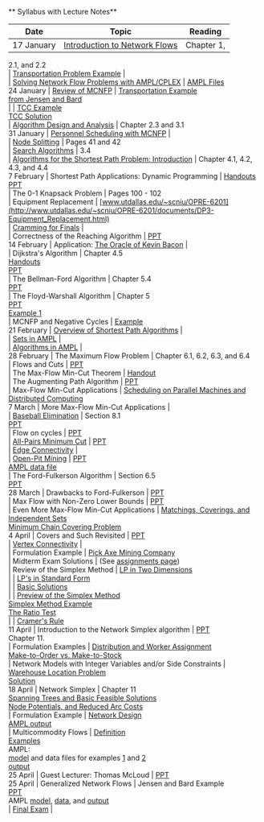 **       Syllabus with Lecture Notes**

  
Date | Topic | Reading  
---|---|---  
17 January | [Introduction to Network Flows](intro2mcnf.html) | Chapter 1,
2.1, and 2.2  
  | [Transportation Problem
Example](http://www.engr.smu.edu/~olinick/emis3360/lectures/12.html#GT) |  
  | [Solving Network Flow Problems with AMPL/CPLEX](ampl.html) | [AMPL
Files](../handouts/amplmcnf.html)  
24 January | [Review of MCNFP](mcnfp_review/mcnfp_review.pdf) |
[Transportation Example](transport.html)  
[from Jensen and Bard](transport.html)  
  |   | [TCC Example](mcnfp_review/tcc/tcc.pdf)  
[TCC Solution](mcnf_review/tcc/tcc_solution.pdf)  
  | [Algorithm Design and Analysis](complexity/comp.pdf) | Chapter 2.3 and 3.1  
 31 January | [Personnel Scheduling with MCNFP](mcnfp_review/sched.pdf) |  
  | [Node Splitting](mcnfp_review/splitnodes.pdf) | Pages 41 and 42  
  | [Search Algorithms](complexity/search.pdf) | 3.4  
  | [Algorithms for the Shortest Path Problem:
Introduction](shortestpath/sp1.pdf) | Chapter 4.1, 4.2, 4.3, and 4.4  
7 February | Shortest Path Applications: Dynamic Programming |
[Handouts](shortestpath/spapps.pdf)  
[PPT ](shortestpath/spapps_handout.ppt)  
  | The 0-1 Knapsack Problem | Pages 100 - 102  
  | Equipment Replacement |
[www.utdallas.edu/~scniu/OPRE-6201](http://www.utdallas.edu/~scniu/OPRE-6201/documents/DP3-Equipment_Replacement.html)  
  | [Cramming for Finals](shortestpath/April20Notes.html) |  
  | Correctness of the Reaching Algorithm | [PPT](shortestpath/dag2.ppt)  
14 February | Application: [The Oracle of Kevin
Bacon](http://www.cs.virginia.edu/oracle) |  
  | Dijkstra's Algorithm | Chapter 4.5  
[Handouts](shortestpath/dijkstra_handouts.pdf)  
[PPT](shortestpath/dijkstra.ppt)  
  | The Bellman-Ford Algorithm | Chapter 5.4  
[PPT](shortestpath/bfa.ppt)  
  | The Floyd-Warshall Algorithm | Chapter 5  
[PPT](shortestpath/floydwarshall.ppt)  
[Example 1](shortestpath/fw1/fw1.html)  
  | MCNFP and Negative Cycles | [Example](shortestpath/negcycle.pdf)  
21 February | [Overview of Shortest Path
Algorithms](shortestpath/spsummary.html) |  
  | [Sets in AMPL](../handouts/sets.html) |  
  | [Algorithms in AMPL](../handouts/amplcode.html) |  
28 February | The Maximum Flow Problem | Chapter 6.1, 6.2, 6.3, and 6.4  
  | Flows and Cuts | [PPT](maxflow/maxflow1.ppt)  
  | The Max-Flow Min-Cut Theorem | [Handout](maxflow/mfmc.pdf)  
  | The Augmenting Path Algorithm | [PPT](maxflow/maxflow2.ppt)  
  | Max-Flow Min-Cut Applications | [Scheduling on Parallel Machines and
](maxflow/mfapps1.ppt)  
[Distributed Computing](maxflow/mfapps1.ppt)  
7 March | More Max-Flow Min-Cut Applications |  
  | [Baseball
Elimination](http://riot.ieor.berkeley.edu/~baseball/detail_calc.html) |
Section 8.1  
[PPT](maxflow/baseball.ppt)  
  | Flow on cycles | [PPT](maxflow/cycles.ppt)  
  | [All-Pairs Minimum
Cut](http://riot.ieor.berkeley.edu/riot/Applications/WeightedMinCut/) |
[PPT](maxflow/allpairs.ppt)  
  | [Edge
Connectivity](http://riot.ieor.berkeley.edu/riot/Applications/EdgeConnectivity/)
|  
  | [Open-Pit
Mining](http://riot.ieor.berkeley.edu/riot/Applications/OPM/OPMInteractive.html)
| [PPT](maxflow/OPM.ppt)  
[AMPL data file](../handouts/OPM_data.txt)  
  | The Ford-Fulkerson Algorithm | Section 6.5  
[PPT](maxflow/labeling.ppt)  
28 March | Drawbacks to Ford-Fulkerson | [PPT](maxflow/shortestaugpath.ppt)  
  | Max Flow with Non-Zero Lower Bounds | [PPT](maxflow/nonzero.ppt)  
  | Even More Max-Flow Min-Cut Applications | [Matchings, Coverings, and
Independent Sets](maxflow/cover.ppt)  
[Minimum Chain Covering Problem](maxflow/precedence.ppt)  
4 April | Covers and Such Revisited | [PPT](maxflow/cover2.ppt)  
  | [Vertex Connectivity](maxflow/vertexcon.ppt) |  
  | Formulation Example | [Pick Axe Mining
Company](../assignments/pickaxe.ppt)  
  | Midterm Exam Solutions |  (See [assignments
page](../assignments/index.html))  
  | Review of the Simplex Method | [LP in Two
Dimensions](http://www.engr.smu.edu/~olinick/emis3360/lectures/LPIN2D/index.html)  
  | [ ](http://www.engr.smu.edu/~olinick/emis3360/lectures/standard_form.html)
| [LP's in Standard
Form](http://www.engr.smu.edu/~olinick/emis3360/lectures/standard_form.html)  
  |   | [Basic Solutions
](http://www.engr.smu.edu/~olinick/emis3360/lectures/basic_solutions.pdf)  
  |   | [Preview of the Simplex
Method](http://www.seas.smu.edu/~olinick/emis3360/lectures/simplex_preview.pdf)  
[Simplex Method
Example](http://www.engr.smu.edu/~olinick/emis3360/lectures/simplexintro/simplexintro.htm)  
[The Ratio Test](http://www.engr.smu.edu/~olinick/emis3360/lectures99/l11.htm)  
  |   | [Cramer's Rule](networksimplex/cramer.ppt)  
11 April | Introduction to the Network Simplex algorithm |
[PPT](networksimplex/netsim1.ppt)  
Chapter 11.  
  | Formulation Examples | [Distribution and Worker
Assignment](http://www.me.utexas.edu/~jensen/ORMM/problems/units/net_mod/question/distribution.html)  
[Make-to-Order vs. Make-to-Stock](networksimplex/maketoorder.ppt)  
  | Network Models with Integer Variables and/or Side Constraints | [Warehouse
Location
Problem](http://www.me.utexas.edu/~jensen/ORMM/problems/units/net_mod/question/warehouse.html)  
[Solution](warehouse/warehouse.pdf)  
18 April | Network Simplex | Chapter 11  
[Spanning Trees and Basic Feasible Solutions](networksimplex/bfstrees.ppt)  
[Node Potentials, and Reduced Arc Costs](networksimplex/netsim2.ppt)  
  | Formulation Example | [Network
Design](network_design/network_design/network_design.html)  
[AMPL output](../handouts/netdesignout.txt)  
  | Multicommodity Flows | [Definition](mcf/mcf.pdf)  
[Examples](mcf/mcf.ppt)  
AMPL:  
[model](../handouts/mcf_model.txt) and data files for examples
[1](../handouts/mcf1_data.txt) and [2](../handouts/mcf2_data.txt)  
[output](../handouts/mcfout.txt)  
25 April | Guest Lecturer: Thomas McLoud | [PPT](cp.ppt)  
25 April | Generalized Network Flows | Jensen and Bard Example  
[PPT](genflow/genflow.ppt)  
AMPL [model](genflow/genflow_model.txt), [data](genflow/genflow_data.txt), and
[output](genflow/genflow.txt)  
  | [Final Exam](../assignments/final02/final/fina.html) |  

